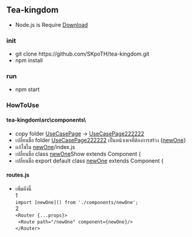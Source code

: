 ## Tea-kingdom
- Node.js is Require [Download](https://nodejs.org/en/download/) 
### init
 - git clone https:<i></i>//github.com<i></i>/SKpoTH/tea-kingdom.git
 - npm install
### run
 - npm start
 
### HowToUse
 #### tea-kingdom\src\components\
 - copy folder [UseCasePage]() -> [UseCasePage222222]()
 - เปลี่ยนชื่อ folder [UseCasePage222222]() เป็นหน้าเพจที่ต้องการสร้าง {[newOne]()}
 - เเก้ไขใน [newOne]()/index.js
 - เปลี่ยนชื่อ class [newOne]()Show extends Component {
 - เปลี่ยนชื่อ export default class [newOne]() extends Component {
  #### routes.js
  - เพิ่มดังนี้<br>
   1<br>
   ```import [newOne]() from './components/newOne';```<br>
   2<br>
   ```<Router {...props}>```<br>
   ``` <Route path="/newOne" component={newOne}/>```<br>
   ```</Router>```
